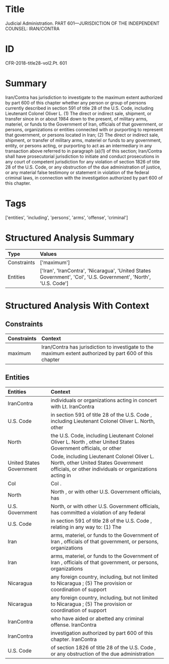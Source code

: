 # Title

 Judicial Administration. PART 601—JURISDICTION OF THE INDEPENDENT COUNSEL: IRAN/CONTRA


# ID

 CFR-2018-title28-vol2.Pt. 601


# Summary

Iran/Contra has jurisdiction to investigate to the maximum extent authorized by part 600 of this chapter whether any person or group of persons currently described in section 591 of title 28 of the U.S. Code, including Lieutenant Colonel Oliver L.
(1) The direct or indirect sale, shipment, or transfer since in or about 1984 down to the present, of military arms, materiel, or funds to the Government of Iran, officials of that government, or persons, organizations or entities connected with or purporting to represent that government, or persons located in Iran;
(2) The direct or indirect sale, shipment, or transfer of military arms, materiel or funds to any government, entity, or persons acting, or purporting to act as an intermediary in any transaction above referred to in paragraph (a)(1) of this section;
Iran/Contra shall have prosecutorial jurisdiction to initiate and conduct prosecutions in any court of competent jurisdiction for any violation of section 1826 of title 28 of the U.S. Code, or any obstruction of the due administration of justice, or any material false testimony or statement in violation of the federal criminal laws, in connection with the investigation authorized by part 600 of this chapter.


# Tags

['entities', 'including', 'persons', 'arms', 'offense', 'criminal']


# Structured Analysis Summary

| Type        | Values                                                                                                          |
|:------------|:----------------------------------------------------------------------------------------------------------------|
| Constraints | ['maximum']                                                                                                     |
| Entities    | ['Iran', 'IranContra', 'Nicaragua', 'United States Government', 'Col', 'U.S. Government', 'North', 'U.S. Code'] |


# Structured Analysis With Context

 


## Constraints

| Constraints   | Context                                                                                                   |
|:--------------|:----------------------------------------------------------------------------------------------------------|
| maximum       | Iran/Contra has jurisdiction to investigate to the  maximum extent authorized by part 600 of this chapter |


## Entities

| Entities                 | Context                                                                                                                                       |
|:-------------------------|:----------------------------------------------------------------------------------------------------------------------------------------------|
| IranContra               | individuals or organizations acting in concert with Lt. IranContra                                                                            |
| U.S. Code                | in section 591 of title 28 of the U.S. Code , including Lieutenant Colonel Oliver L. North, other                                             |
| North                    | the U.S. Code, including Lieutenant Colonel Oliver L. North , other United States Government officials, or other                              |
| United States Government | Code, including Lieutenant Colonel Oliver L. North, other United States Government officials, or other individuals or organizations acting in |
| Col                      | Col .                                                                                                                                         |
| North                    | North , or with other U.S. Government officials, has                                                                                          |
| U.S. Government          | North, or with other  U.S. Government officials, has committed a violation of any federal                                                     |
| U.S. Code                | in section 591 of title 28 of the U.S. Code , relating in any way to: (1) The                                                                 |
| Iran                     | arms, materiel, or funds to the Government of Iran , officials of that government, or persons, organizations                                  |
| Iran                     | arms, materiel, or funds to the Government of Iran , officials of that government, or persons, organizations                                  |
| Nicaragua                | any foreign country, including, but not limited to Nicaragua ; (5) The provision or coordination of support                                   |
| Nicaragua                | any foreign country, including, but not limited to Nicaragua ; (5) The provision or coordination of support                                   |
| IranContra               | who have aided or abetted any criminal offense. IranContra                                                                                    |
| IranContra               | investigation authorized by part 600 of this chapter. IranContra                                                                              |
| U.S. Code                | of section 1826 of title 28 of the U.S. Code , or any obstruction of the due administration                                                   |


